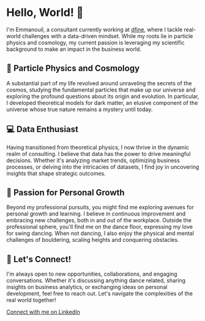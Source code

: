 # Hello, World! 👋

I'm Emmanouil, a consultant currently working at [dfine](https://www.d-fine.com/en/), where I tackle real-world challenges with a data-driven mindset. While my roots lie in particle physics and cosmology, my current passion is leveraging my scientific background to make an impact in the business world.

## 🔬 Particle Physics and Cosmology

A substantial part of my life revolved around unraveling the secrets of the cosmos, studying the fundamental particles that make up our universe and exploring the profound questions about its origin and evolution. In particular, I developed theoretical models for dark matter, an elusive component of the universe whose true nature remains a mystery until today.

## 💻 Data Enthusiast

Having transitioned from theoretical physics, I now thrive in the dynamic realm of consulting. I believe that data has the power to drive meaningful decisions. Whether it's analyzing market trends, optimizing business processes, or delving into the intricacies of datasets, I find joy in uncovering insights that shape strategic outcomes.

## 🕺 Passion for Personal Growth

Beyond my professional pursuits, you might find me exploring avenues for personal growth and learning. I believe in continuous improvement and embracing new challenges, both in and out of the workplace. Outside the professional sphere, you'll find me on the dance floor, expressing my love for swing dancing. When not dancing, I also enjoy the physical and mental challenges of bouldering, scaling heights and conquering obstacles.

## 🚀 Let's Connect!

I'm always open to new opportunities, collaborations, and engaging conversations. Whether it's discussing anything dance related, sharing insights on business analytics, or exchanging ideas on personal development, feel free to reach out. Let's navigate the complexities of the real world together!

[Connect with me on LinkedIn](http://linkedin.com/in/dr-emmanouil-koutsangelas-a37359251)
